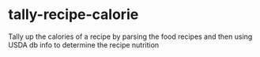 # tally-recipe-calorie
Tally up the calories of a recipe by parsing the food recipes and then using USDA db info to determine the recipe nutrition
